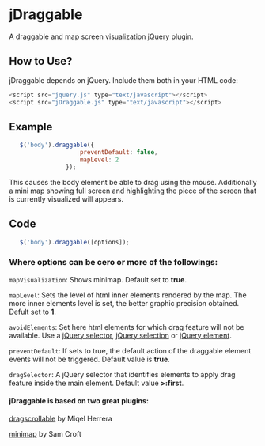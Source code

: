 jDraggable
==========

A draggable and map screen visualization jQuery plugin.

## How to Use?

jDraggable depends on jQuery. Include them both in your HTML code:

```javascript
<script src="jquery.js" type="text/javascript"></script>
<script src="jDraggable.js" type="text/javascript"></script>
```

## Example

```javascript
   $('body').draggable({
                    preventDefault: false,
                    mapLevel: 2
                });
```

This causes the body element be able to drag using the mouse. Additionally a mini map showing full screen and highlighting the piece of the screen that is currently visualized will appears.

## Code

```javascript
   $('body').draggable([options]);
```

### Where options can be cero or more of the followings:

`mapVisualization`: Shows minimap. Default set to **true**.

`mapLevel`: Sets the level of html inner elements rendered by the map. The more inner elements level is set, the better graphic precision obtained. Defult set to **1**.

`avoidElements`: Set here html elements for which drag feature will not be available. Use a [jQuery selector](http://api.jquery.com/Types/#Selector), [jQuery selection](http://api.jquery.com/Types/#jQuery) or [jQuery element](http://api.jquery.com/Types/#Element).

`preventDefault`: If sets to true, the default action of the draggable element events will not be triggered. Default value is **true**.

`dragSelector`: A jQuery selector that identifies elements to apply drag feature inside the main element. Default value **>:first**.

#### jDraggable is based on two great plugins:

[dragscrollable](http://hitconsultants.com/dragscroll_scrollsync/scrollpane.html) by Miqel Herrera

[minimap](https://github.com/samcroft/mini-map) by Sam Croft
